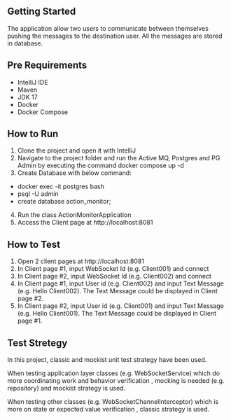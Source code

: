## Getting Started
The application allow two users to communicate between themselves pushing the messages to the destination user. All the messages are stored in database.

## Pre Requirements
* IntelliJ IDE
* Maven
* JDK 17
* Docker
* Docker Compose

## How to Run
1. Clone the project and open it with IntelliJ
2. Navigate to the project folder and run the Active MQ, Postgres and PG Admin by executing the command docker compose up -d
3. Create Database with below command:

* docker exec -it postgres bash
* psql -U admin
* create database action_monitor;

4. Run the class ActionMonitorApplication
5. Access the Client page at http://localhost:8081


## How to Test
1. Open 2 client pages at http://localhost:8081
2. In Client page #1, input WebSocket Id (e.g. Client001) and connect
3. In Client page #2, input WebSocket Id (e.g. Client002) and connect
4. In Client page #1, input User id (e.g. Client002) and input Text Message (e.g. Hello Client002). The Text Message could be displayed in Client page #2.
5. In Client page #2, input User id (e.g. Client001) and input Text Message (e.g. Hello Client001). The Text Message could be displayed in Client page #1.


## Test Stretegy
In this project, classic and mockist unit test strategy have been used.

When testing application layer classes (e.g. WebSocketService) which do more coordinating work and behavior verification , mocking is needed (e.g. repository) and mockist strategy is used.

When testing other classes (e.g. WebSocketChannelInterceptor) which is more on state or expected value verification , classic strategy is used.